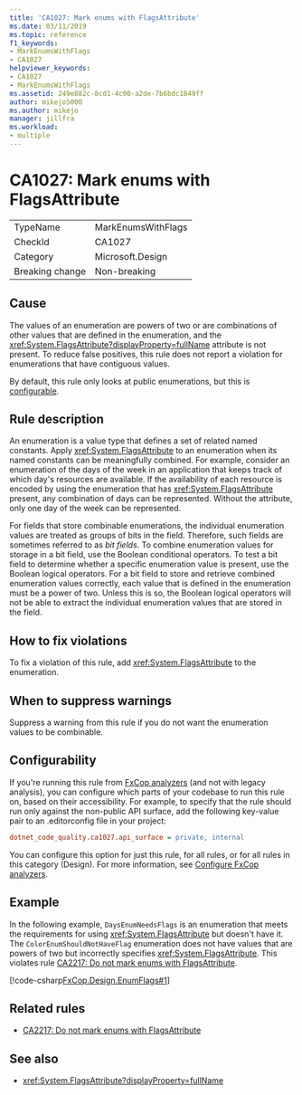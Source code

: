 ```yaml
---
title: 'CA1027: Mark enums with FlagsAttribute'
ms.date: 03/11/2019
ms.topic: reference
f1_keywords:
- MarkEnumsWithFlags
- CA1027
helpviewer_keywords:
- CA1027
- MarkEnumsWithFlags
ms.assetid: 249e882c-8cd1-4c00-a2de-7b6bdc1849ff
author: mikejo5000
ms.author: mikejo
manager: jillfra
ms.workload:
- multiple
---
```

# CA1027: Mark enums with FlagsAttribute

|||
|-|-|
|TypeName|MarkEnumsWithFlags|
|CheckId|CA1027|
|Category|Microsoft.Design|
|Breaking change|Non-breaking|

## Cause

The values of an enumeration are powers of two or are combinations of other values that are defined in the enumeration, and the <xref:System.FlagsAttribute?displayProperty=fullName> attribute is not present. To reduce false positives, this rule does not report a violation for enumerations that have contiguous values.

By default, this rule only looks at public enumerations, but this is [configurable](#configurability).

## Rule description

An enumeration is a value type that defines a set of related named constants. Apply <xref:System.FlagsAttribute> to an enumeration when its named constants can be meaningfully combined. For example, consider an enumeration of the days of the week in an application that keeps track of which day's resources are available. If the availability of each resource is encoded by using the enumeration that has <xref:System.FlagsAttribute> present, any combination of days can be represented. Without the attribute, only one day of the week can be represented.

For fields that store combinable enumerations, the individual enumeration values are treated as groups of bits in the field. Therefore, such fields are sometimes referred to as *bit fields*. To combine enumeration values for storage in a bit field, use the Boolean conditional operators. To test a bit field to determine whether a specific enumeration value is present, use the Boolean logical operators. For a bit field to store and retrieve combined enumeration values correctly, each value that is defined in the enumeration must be a power of two. Unless this is so, the Boolean logical operators will not be able to extract the individual enumeration values that are stored in the field.

## How to fix violations

To fix a violation of this rule, add <xref:System.FlagsAttribute> to the enumeration.

## When to suppress warnings

Suppress a warning from this rule if you do not want the enumeration values to be combinable.

## Configurability

If you're running this rule from [FxCop analyzers](install-fxcop-analyzers.md) (and not with legacy analysis), you can configure which parts of your codebase to run this rule on, based on their accessibility. For example, to specify that the rule should run only against the non-public API surface, add the following key-value pair to an .editorconfig file in your project:

```ini
dotnet_code_quality.ca1027.api_surface = private, internal
```

You can configure this option for just this rule, for all rules, or for all rules in this category (Design). For more information, see [Configure FxCop analyzers](configure-fxcop-analyzers.md).

## Example

In the following example, `DaysEnumNeedsFlags` is an enumeration that meets the requirements for using <xref:System.FlagsAttribute> but doesn't have it. The `ColorEnumShouldNotHaveFlag` enumeration does not have values that are powers of two but incorrectly specifies <xref:System.FlagsAttribute>. This violates rule [CA2217: Do not mark enums with FlagsAttribute](../code-quality/ca2217.md).

[!code-csharp[FxCop.Design.EnumFlags#1](../code-quality/codesnippet/CSharp/ca1027-mark-enums-with-flagsattribute_1.cs)]

## Related rules

- [CA2217: Do not mark enums with FlagsAttribute](../code-quality/ca2217.md)

## See also

- <xref:System.FlagsAttribute?displayProperty=fullName>
